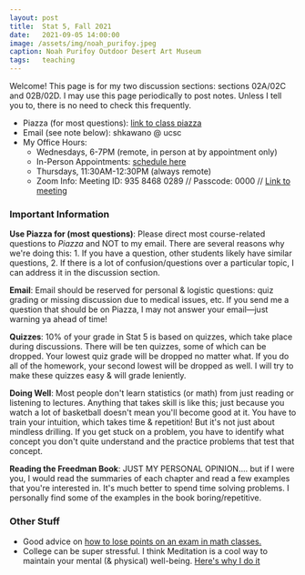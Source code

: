 ```yaml
---
layout: post
title:  Stat 5, Fall 2021
date:   2021-09-05 14:00:00
image: /assets/img/noah_purifoy.jpeg
caption: Noah Purifoy Outdoor Desert Art Museum
tags:   teaching
---
```


Welcome!
This page is for my two discussion sections: sections 02A/02C and 02B/02D.
I may use this page periodically to post notes. Unless I tell you to, there is no need to check this frequently.

* Piazza (for most questions):  [link to class piazza](https://piazza.com/uc_santa_cruz/fall2021/stat5/home)
* Email (see note below): shkawano @ ucsc
* My Office Hours:
   - Wednesdays, 6-7PM (remote, in person at by appointment only)
   - In-Person Appointments: [schedule here]((https://calendly.com/shokawano5/office-hours))
   - Thursdays, 11:30AM-12:30PM (always remote)
   - Zoom Info: Meeting ID: 935 8468 0289 // Passcode: 0000 // [Link to meeting](https://ucsc.zoom.us/j/93584680289?pwd=eEg0b2F6aTVBTnBKOGoxNWN0WXphQT09)


### Important Information

**Use Piazza for (most questions)**: Please direct most course-related questions to *Piazza* and NOT to my email.  There are several reasons why we're doing this:  1. If you have a question, other students likely have similar questions, 2. If there is a lot of confusion/questions over a particular topic, I can address it in the discussion section.  

**Email**:  Email should be reserved for personal & logistic questions: quiz grading or missing discussion due to medical issues, etc. If you send me a question that should be on Piazza, I may not answer your email—just warning ya ahead of time!

**Quizzes**: 10% of your grade in Stat 5 is based on quizzes, which take place during discussions. There will be ten quizzes, some of which can be dropped. Your lowest quiz grade will be dropped no matter what. If you do all of the homework, your second lowest will be dropped as well.  I will try to make these quizzes easy & will grade leniently.

**Doing Well**: Most people don't learn statistics (or math) from just reading or listening to lectures. Anything that takes skill is like this; just because you watch a lot of basketball doesn't mean you'll become good at it.  You have to train your intuition, which takes time & repetition! But it's not just about mindless drilling. If you get stuck on a problem, you have to identify what concept you don't quite understand and the practice problems that test that concept.

**Reading the Freedman Book**: JUST MY PERSONAL OPINION.... but if I were you, I would read the summaries of each chapter and read a few examples that you're interested in.  It's much better to spend time solving problems.  I personally find some of the examples in the book boring/repetitive. 

### Other Stuff

* Good advice on [how to lose points on an exam in math classes.](http://acritch.com/losemarks/)
* College can be super stressful. I think Meditation is a cool way to maintain your mental (& physical) well-being. [Here's why I do it](https://sho-kawano.github.io/2021/09/27/why-meditate/)
